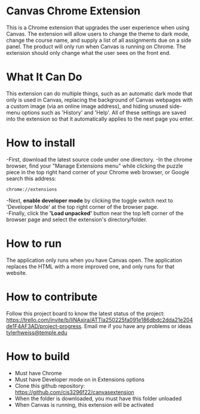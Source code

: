 # Canvas Chrome Extension

This is a Chrome extension that upgrades the user experience when using Canvas. The extension will allow users to change the theme to dark mode, change the course name, and supply a list of all assignments due on a side panel. The product will only run when Canvas is running on Chrome. The extension should only change what the user sees on the front end.

# What It Can Do

This extension can do multiple things, such as an automatic dark mode that only is used in Canvas, replacing the background of Canvas webpages with a custom image (via an online image address), and hiding unused side-menu options such as 'History' and 'Help'. All of these settings are saved into the extension so that it automatically applies to the next page you enter.


# How to install

-First, download the latest source code under one directory.
-In the chrome browser, find your "Manage Extensions menu" while clicking the puzzle piece in the top right hand corner of your Chrome web browser, or Google search this address: 
```
chrome://extensions
```
-Next, **enable developer mode** by clicking the toggle switch next to 'Developer Mode' at the top right corner of the browser page. <br>
-Finally, click the **'Load unpacked'** button near the top left corner of the browser page and select the extension's directory/folder.

# How to run

The application only runs when you have Canvas open. The application replaces the HTML with a more improved one, and only runs for that website.

# How to contribute

Follow this project board to know the latest status of the project: https://trello.com/invite/b/liNAxjra/ATTIa250225fa091e186dbdc2dda21e204de1F4AF3AD/project-progress. Email me if you have any problems or ideas tylerhweiss@temple.edu

# How to build 

- Must have Chrome 
- Must have Developer mode on in Extensions options
- Clone this github repository: https://github.com/cis3296f22/canvasextension
- When the folder is downloaded, you must have this folder unloaded
- When Canvas is running, this extension will be activated
